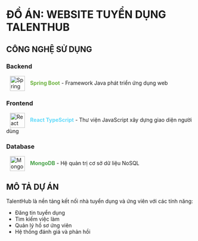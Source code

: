 # ĐỒ ÁN: WEBSITE TUYỂN DỤNG TALENTHUB

## CÔNG NGHỆ SỬ DỤNG

### Backend
<p align="left">
  <img src="https://img.icons8.com/color/48/000000/spring-logo.png" alt="Spring Boot" height="40" style="vertical-align:middle; margin:0px 10px">
  <span style="color:#6DB33F; font-weight:bold">Spring Boot</span> - Framework Java phát triển ứng dụng web
</p>

### Frontend
<p align="left">
  <img src="https://img.icons8.com/color/48/000000/react-native.png" alt="React" height="40" style="vertical-align:middle; margin:0px 10px">
  <span style="color:#61DAFB; font-weight:bold">React TypeScript</span> - Thư viện JavaScript xây dựng giao diện người dùng
</p>

### Database
<p align="left">
  <img src="https://img.icons8.com/color/48/000000/mongodb.png" alt="MongoDB" height="40" style="vertical-align:middle; margin:0px 10px">
  <span style="color:#47A248; font-weight:bold">MongoDB</span> - Hệ quản trị cơ sở dữ liệu NoSQL
</p>

## MÔ TẢ DỰ ÁN
TalentHub là nền tảng kết nối nhà tuyển dụng và ứng viên với các tính năng:
- Đăng tin tuyển dụng
- Tìm kiếm việc làm
- Quản lý hồ sơ ứng viên
- Hệ thống đánh giá và phản hồi
